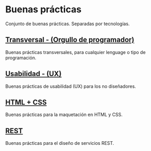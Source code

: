 # Buenas prácticas

Conjunto de buenas prácticas. Separadas por tecnologías.

## [Transversal - (Orgullo de programador)](./transversal/transversal-best-practices.md)

Buenas prácticas transversales, para cualquier lenguage o tipo de programación.

## [Usabilidad - (UX)](./ux/ux-best-practices.md)

Buenas prácticas de usabilidad (UX) para los no diseñadores.

## [HTML + CSS](./htmlcss/html-css-best-practices.md)

Buenas prácticas para la maquetación en HTML y CSS.

## [REST](./rest/rest-best-practices.md)

Buenas prácticas para el diseño de servicios REST.
